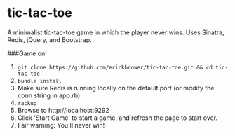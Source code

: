 tic-tac-toe
===========

A minimalist tic-tac-toe game in which the player never wins. Uses Sinatra, Redis, jQuery, and Bootstrap.

###Game on!
1. `git clone https://github.com/erickbrower/tic-tac-toe.git && cd tic-tac-toe`
1. `bundle install`
1. Make sure Redis is running locally on the default port (or modify the conn string in app.rb)
1. `rackup`
1. Browse to http://localhost:9292
1. Click 'Start Game' to start a game, and refresh the page to start over. 
1. Fair warning: You'll never win!
